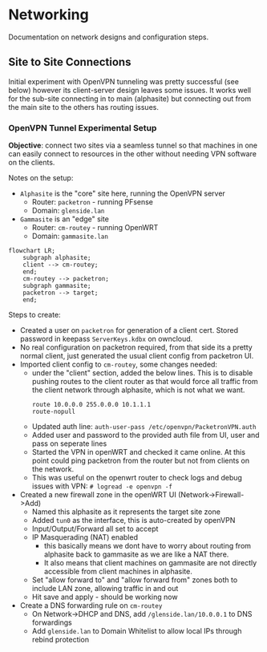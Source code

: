 # Networking
Documentation on network designs and configuration steps.


## Site to Site Connections
Initial experiment with OpenVPN tunneling was pretty successful (see below) however its client-server design
leaves some issues. It works well for the sub-site connecting in to main (alphasite) but connecting
out from the main site to the others has routing issues.

### OpenVPN Tunnel Experimental Setup
**Objective**: connect two sites via a seamless tunnel so that machines in one can
easily connect to resources in the other without needing VPN software on the clients.

Notes on the setup:
* `Alphasite` is the "core" site here, running the OpenVPN server
  * Router: `packetron` - running PFsense
  * Domain: `glenside.lan`
* `Gammasite` is an "edge" site
  * Router: `cm-routey` - running OpenWRT
  * Domain: `gammasite.lan`


```mermaid
flowchart LR;
    subgraph alphasite;
    client --> cm-routey;
    end;
    cm-routey --> packetron;
    subgraph gammasite;
    packetron --> target;
    end;
```


Steps to create:
* Created a user on `packetron` for generation of a client cert. Stored password in keepass `ServerKeys.kdbx` on owncloud.
* No real configuration on packetron required, from that side its a pretty normal client, just generated
  the usual client config from packetron UI.
* Imported client config to `cm-routey`, some changes needed:
  * under the "client" section, added the below lines. This is to disable pushing routes to the client router as
    that would force all traffic from the client network through alphasite, which is not what we want.
    ```
    route 10.0.0.0 255.0.0.0 10.1.1.1
    route-nopull
    ```
  * Updated auth line: `auth-user-pass /etc/openvpn/PacketronVPN.auth`
  * Added user and password to the provided auth file from UI, user and pass on seperate lines
  * Started the VPN in openWRT and checked it came online. At this point could ping packetron from the 
    router but not from clients on the network.
  * This was useful on the openwrt router to check logs and debug issues with VPN: `# logread -e openvpn -f`
* Created a new firewall zone in the openWRT UI (Network->Firewall->Add)
  * Named this alphasite as it represents the target site zone
  * Added `tun0` as the interface, this is auto-created by openVPN
  * Input/Output/Forward all set to accept
  * IP Masquerading (NAT) enabled
    * this basically means we dont have to worry about routing from alphasite back to gammasite as we are like a NAT there.
    * It also means that client machines on gammasite are not directly accessible from client machines in alphasite.
  * Set "allow forward to" and "allow forward from" zones both to include LAN zone, allowing traffic in and out
  * Hit save and apply - should be working now
* Create a DNS forwarding rule on `cm-routey`
  * On Network->DHCP and DNS, add `/glenside.lan/10.0.0.1` to DNS forwardings
  * Add `glenside.lan` to Domain Whitelist to allow local IPs through rebind protection
